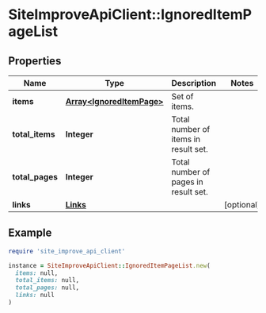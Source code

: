 # SiteImproveApiClient::IgnoredItemPageList

## Properties

| Name | Type | Description | Notes |
| ---- | ---- | ----------- | ----- |
| **items** | [**Array&lt;IgnoredItemPage&gt;**](IgnoredItemPage.md) | Set of items. |  |
| **total_items** | **Integer** | Total number of items in result set. |  |
| **total_pages** | **Integer** | Total number of pages in result set. |  |
| **links** | [**Links**](Links.md) |  | [optional] |

## Example

```ruby
require 'site_improve_api_client'

instance = SiteImproveApiClient::IgnoredItemPageList.new(
  items: null,
  total_items: null,
  total_pages: null,
  links: null
)
```


